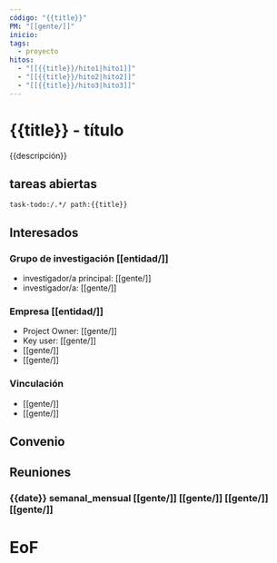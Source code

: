 ```yaml
---
código: "{{title}}"
PM: "[[gente/]]"
inicio: 
tags:
  - proyecto
hitos:
  - "[[{{title}}/hito1|hito1]]"
  - "[[{{title}}/hito2|hito2]]"
  - "[[{{title}}/hito3|hito3]]"
---
```



# {{title}} - título

{{descripción}}

## tareas  abiertas


```query
task-todo:/.*/ path:{{title}}
```

## Interesados


### Grupo de investigación [[entidad/]]

- investigador/a principal: [[gente/]]
- investigador/a: [[gente/]]

### Empresa [[entidad/]]

- Project Owner: [[gente/]]
- Key user: [[gente/]]
- [[gente/]]
- [[gente/]]

### Vinculación

- [[gente/]]
- [[gente/]]

## Convenio

## Reuniones

### {{date}}  semanal_mensual [[gente/]] [[gente/]] [[gente/]] [[gente/]]



# EoF
